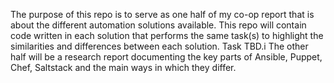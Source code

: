 The purpose of this repo is to serve as one half of my co-op report that is about the different automation solutions available. This repo will contain code written in each solution that performs the same task(s) to highlight the similarities and differences between each solution. Task TBD.i The other half will be a research report documenting the key parts of Ansible, Puppet, Chef, Saltstack and the main ways in which they differ.
